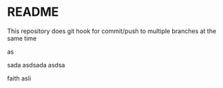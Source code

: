 # README

This repository does git hook for commit/push to multiple branches at the same time


as

sada
asdsada
asdsa

faith
asli
